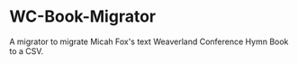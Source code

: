 # WC-Book-Migrator
A migrator to migrate Micah Fox's text Weaverland Conference Hymn Book to a CSV.
